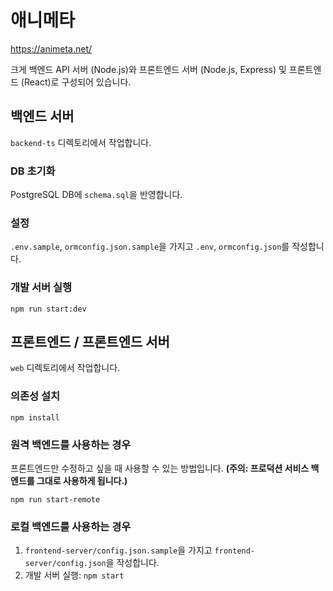 # 애니메타

https://animeta.net/

크게 백엔드 API 서버 (Node.js)와 프론트엔드 서버 (Node.js, Express) 및 프론트엔드 (React)로 구성되어 있습니다.


## 백엔드 서버

`backend-ts` 디렉토리에서 작업합니다.

### DB 초기화

PostgreSQL DB에 `schema.sql`을 반영합니다.

### 설정

`.env.sample`, `ormconfig.json.sample`을 가지고 `.env`, `ormconfig.json`를 작성합니다.

### 개발 서버 실행

    npm run start:dev


## 프론트엔드 / 프론트엔드 서버

`web` 디렉토리에서 작업합니다.

### 의존성 설치

    npm install

### 원격 백엔드를 사용하는 경우

프론트엔드만 수정하고 싶을 때 사용할 수 있는 방법입니다. **(주의: 프로덕션 서비스 백엔드를 그대로 사용하게 됩니다.)**

    npm run start-remote

### 로컬 백엔드를 사용하는 경우

1. `frontend-server/config.json.sample`을 가지고 `frontend-server/config.json`을 작성합니다.
2. 개발 서버 실행: `npm start`
